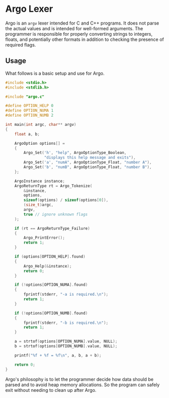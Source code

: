 # Argo Lexer
Argo is an `argv` lexer intended for C and C++ programs. It does not parse the actual values and is intended for well-formed arguments. The programmer is responsible for properly converting strings to integers, floats, and potentially other formats in addition to checking the presence of required flags.

## Usage
What follows is a basic setup and use for Argo.

```c
#include <stdio.h>
#include <stdlib.h>

#include "argo.c"

#define OPTION_HELP 0
#define OPTION_NUMA 1
#define OPTION_NUMB 2

int main(int argc, char** argv)
{
    float a, b;

    ArgoOption options[] =
    {
        Argo_Set('h', "help", ArgoOptionType_Boolean,
                 "displays this help message and exits"),
        Argo_Set('a', "numA", ArgoOptionType_Float, "number A"),
        Argo_Set('b', "numB", ArgoOptionType_Float, "number B"),
    };

    ArgoInstance instance;
    ArgoReturnType rt = Argo_Tokenize(
        &instance,
        options,
        sizeof(options) / sizeof(options[0]),
        (size_t)argc,
        argv,
        true // ignore unknown flags
    );

    if (rt == ArgoReturnType_Failure)
    {
        Argo_PrintError();
        return 1;
    }

    if (options[OPTION_HELP].found)
    {
        Argo_Help(&instance);
        return 0;
    }

    if (!options[OPTION_NUMA].found)
    {
        fprintf(stderr, "-a is required.\n");
        return 1;
    }

    if (!options[OPTION_NUMB].found)
    {
        fprintf(stderr, "-b is required.\n");
        return 1;
    }

    a = strtof(options[OPTION_NUMA].value, NULL);
    b = strtof(options[OPTION_NUMB].value, NULL);

    printf("%f + %f = %f\n", a, b, a + b);

    return 0;
}
```
Argo's philosophy is to let the programmer decide how data should be parsed and to avoid heap memory allocations. So the program can safely exit without needing to clean up after Argo.